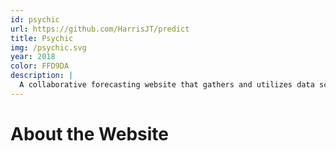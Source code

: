 ```yaml
---
id: psychic
url: https://github.com/HarrisJT/predict
title: Psychic
img: /psychic.svg
year: 2018
color: FFD9DA
description: |
  A collaborative forecasting website that gathers and utilizes data science techniques to optimize predictions over time.
---
```


About the Website
============
